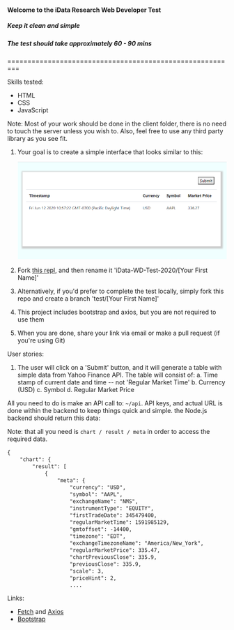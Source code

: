 #### Welcome to the iData Research Web Developer Test

##### Keep it clean and simple

##### The test should take approximately 60 - 90 mins

=========================================================

Skills tested:

- HTML
- CSS
- JavaScript

Note: Most of your work should be done in the client folder, there is no need to touch the server unless you wish to. Also, feel free to use any third party library as you see fit.

1. Your goal is to create a simple interface that looks similar to this:

   ![image](./screenshots/Snapshot.PNG)


2. Fork [this repl](https://repl.it/@idataresearch/iData-WD-Test-2020), and then rename it 'iData-WD-Test-2020/[Your First Name]'


3. Alternatively, if you'd prefer to complete the test locally, simply fork this repo and create a branch 'test/[Your First Name]'


4. This project includes bootstrap and axios, but you are not required to use them


5. When you are done, share your link via email or make a pull request (if you're using Git)

User stories:

1. The user will click on a 'Submit' button, and it will generate a table with simple data from Yahoo Finance API. The table will consist of:
   a. Time stamp of current date and time -- not 'Regular Market Time'
   b. Currency (USD)
   c. Symbol
   d. Regular Market Price

All you need to do is make an API call to: `~/api`. API keys, and actual URL is done within the backend to keep things quick and simple. the Node.js backend should return this data:

Note: that all you need is `chart / result / meta` in order to access the required data.

```
{
    "chart": {
        "result": [
            {
                "meta": {
                    "currency": "USD",
                    "symbol": "AAPL",
                    "exchangeName": "NMS",
                    "instrumentType": "EQUITY",
                    "firstTradeDate": 345479400,
                    "regularMarketTime": 1591985129,
                    "gmtoffset": -14400,
                    "timezone": "EDT",
                    "exchangeTimezoneName": "America/New_York",
                    "regularMarketPrice": 335.47,
                    "chartPreviousClose": 335.9,
                    "previousClose": 335.9,
                    "scale": 3,
                    "priceHint": 2,
                    ....
```

Links:
- [Fetch](https://developer.mozilla.org/en-US/docs/Web/API/Fetch_API/Using_Fetch) and [Axios](https://github.com/axios/axios/blob/master/README.md)
- [Bootstrap](https://getbootstrap.com/docs/4.5/getting-started/introduction/)
